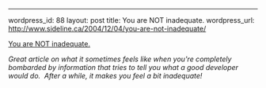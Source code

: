 --- 
wordpress_id: 88
layout: post
title: You are NOT inadequate.
wordpress_url: http://www.sideline.ca/2004/12/04/you-are-not-inadequate/

[You are NOT inadequate.](http://secretgeek.net/inadequate.asp)

*Great article on what it sometimes feels like when you're completely bombarded by information that tries to tell you what a good developer would do.  After a while, it makes you feel a bit inadequate!*
